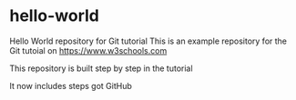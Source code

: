 # hello-world
Hello World repository for Git tutorial
This is an example repository for the Git tutoial on https://www.w3schools.com

This repository is built step by step in the tutorial

It now includes steps got GitHub
